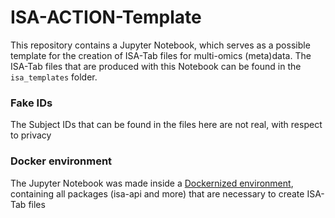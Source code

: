 # ISA-ACTION-Template
This repository contains a Jupyter Notebook, which serves as a possible template for the creation of ISA-Tab files for multi-omics (meta)data.
The ISA-Tab files that are produced with this Notebook can be found in the `isa_templates` folder.

### Fake IDs
The Subject IDs that can be found in the files here are not real, with respect to privacy

### Docker environment
The Jupyter Notebook was made inside a [Dockernized environment](https://github.com/Xomics/Isatools_environment), containing all packages (isa-api and more) that are necessary to create ISA-Tab files 
